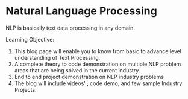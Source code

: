 
# **Natural Language Processing**

NLP is basically text data processing in any domain. 

 

Learning Objective:

 

1. This blog page will enable you  to know from basic to advance level understanding of Text Processing.
2. A complete theory to code  demonstration on multiple NLP problem areas that are being solved in the  current industry.
3. End to end project demonstration on NLP industry problems
4. The blog will include  videos' , code demo, and few sample Industry Projects.
